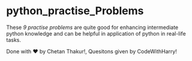 # python_practise_Problems

These *9 practise problems* are quite good for enhancing intermediate python knowledge and can be helpful in application of python in real-life tasks.

Done with ❤️ by Chetan Thakur!, Quesitons given by CodeWithHarry!
